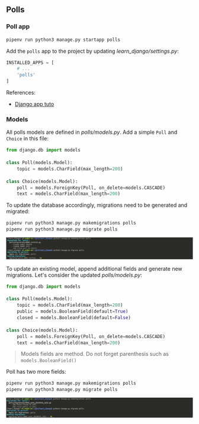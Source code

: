 ## Polls

### Poll app

```sh
pipenv run python3 manage.py startapp polls
```

Add the `polls` app to the project by updating _learn_django/settings.py_:

```py
INSTALLED_APPS = [
    # ...
    'polls'
]

```

References:

- [Django app tuto](https://docs.djangoproject.com/en/2.1/intro/tutorial01/#creating-the-polls-app)

### Models

All polls models are defined in _polls/models.py_. Add a simple `Poll` and
`Choice` in this file:

```py
from django.db import models

class Poll(models.Model):
    topic = models.CharField(max_length=200)

class Choice(models.Model):
    poll = models.ForeignKey(Poll, on_delete=models.CASCADE)
    text = models.CharField(max_length=200)
```

To update the database accordingly, migrations need to be generated and migrated:

```sh
pipenv run python3 manage.py makemigrations polls
pipenv run python3 manage.py migrate polls
```

![Poll Migration](screenshots/01.01_migration.png)

To update an existing model, append additional fields and generate new migrations.
Let's consider the updated _polls/models.py_:

```py
from django.db import models

class Poll(models.Model):
    topic = models.CharField(max_length=200)
    public = models.BooleanField(default=True)
    closed = models.BooleanField(default=False)

class Choice(models.Model):
    poll = models.ForeignKey(Poll, on_delete=models.CASCADE)
    text = models.CharField(max_length=200)
```

> Models fields are method. Do not forget parenthesis such as `models.BooleanField()`

Poll has two more fields:

```sh
pipenv run python3 manage.py makemigrations polls
pipenv run python3 manage.py migrate polls
```

![Poll update](screenshots/01.02_migration_update.png)
